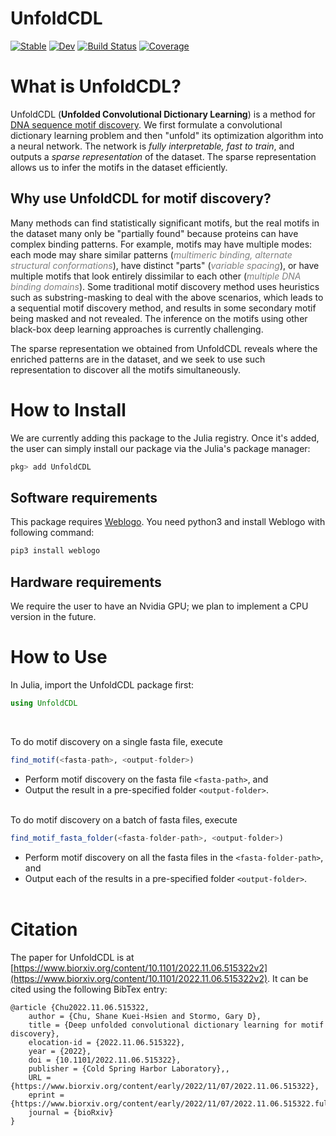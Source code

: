 # UnfoldCDL

[![Stable](https://img.shields.io/badge/docs-stable-blue.svg)](https://kchu25.github.io/UnfoldCDL.jl/stable/)
[![Dev](https://img.shields.io/badge/docs-dev-blue.svg)](https://kchu25.github.io/UnfoldCDL.jl/dev/)
[![Build Status](https://github.com/kchu25/UnfoldCDL.jl/actions/workflows/CI.yml/badge.svg?branch=main)](https://github.com/kchu25/UnfoldCDL.jl/actions/workflows/CI.yml?query=branch%3Amain)
[![Coverage](https://codecov.io/gh/kchu25/UnfoldCDL.jl/branch/main/graph/badge.svg)](https://codecov.io/gh/kchu25/UnfoldCDL.jl)

# What is UnfoldCDL?
UnfoldCDL (**Unfolded Convolutional Dictionary Learning**) is a method for [DNA sequence motif discovery](https://en.wikipedia.org/wiki/Sequence_motif). We first formulate a convolutional dictionary learning problem and then "unfold" its optimization algorithm into a neural network. The network is *fully interpretable, fast to train*, and outputs a *sparse representation* of the dataset. The sparse representation allows us to infer the motifs in the dataset efficiently.

## Why use UnfoldCDL for motif discovery?
Many methods can find statistically significant motifs, but the real motifs in the dataset many only be "partially found" because proteins can have complex binding patterns. For example, motifs may have multiple modes: each mode may share similar patterns (<span style="color:gray">*multimeric binding, alternate structural conformations*</span>), have distinct "parts" (<span style="color:gray">*variable spacing*</span>), or have multiple motifs that look entirely dissimilar to each other (<span style="color:gray">*multiple DNA binding domains*</span>). Some traditional motif discovery method uses heuristics such as substring-masking to deal with the above scenarios, which leads to a sequential motif discovery method, and results in some secondary motif being masked and not revealed. The inference on the motifs using other black-box deep learning approaches is currently challenging.

The sparse representation we obtained from UnfoldCDL reveals where the enriched patterns are in the dataset, and we seek to use such representation to discover all the motifs simultaneously.


# How to Install
We are currently adding this package to the Julia registry. Once it's added, the user can simply install our package via the Julia's package manager:
```julia
pkg> add UnfoldCDL
```

## Software requirements
 This package requires [Weblogo](http://weblogo.threeplusone.com/manual.html#download). You need python3 and install Weblogo with following command:
 ```bash
 pip3 install weblogo
 ```

## Hardware requirements
We require the user to have an Nvidia GPU; we plan to implement a CPU version in the future.

# How to Use

In Julia, import the UnfoldCDL package first:
````julia
using UnfoldCDL
````
<br>


To do motif discovery on a single fasta file, execute
````julia
find_motif(<fasta-path>, <output-folder>)
````
- Perform motif discovery on the fasta file `<fasta-path>`, and 
- Output the result in a pre-specified folder `<output-folder>`. <br><br>



To do motif discovery on a batch of fasta files, execute
````julia
find_motif_fasta_folder(<fasta-folder-path>, <output-folder>)
````
- Perform motif discovery on all the fasta files in the `<fasta-folder-path>`, and 
- Output each of the results in a pre-specified folder `<output-folder>`.<br><br>

# Citation

The paper for UnfoldCDL is at [https://www.biorxiv.org/content/10.1101/2022.11.06.515322v2](https://www.biorxiv.org/content/10.1101/2022.11.06.515322v2). It can be cited using the following BibTex entry:
```
@article {Chu2022.11.06.515322,
	author = {Chu, Shane Kuei-Hsien and Stormo, Gary D},
	title = {Deep unfolded convolutional dictionary learning for motif discovery},
	elocation-id = {2022.11.06.515322},
	year = {2022},
	doi = {10.1101/2022.11.06.515322},
	publisher = {Cold Spring Harbor Laboratory},,
	URL = {https://www.biorxiv.org/content/early/2022/11/07/2022.11.06.515322},
	eprint = {https://www.biorxiv.org/content/early/2022/11/07/2022.11.06.515322.full.pdf},
	journal = {bioRxiv}
}
```

